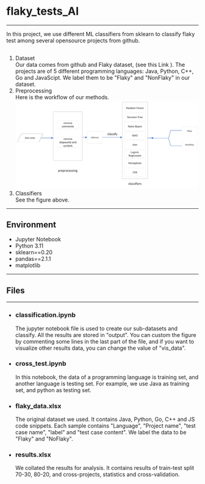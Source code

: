 # flaky_tests_AI
-----------------
 In this project, we use different ML classifiers from sklearn to classify flaky test among several opensource projects from github. 

 ##
 <ol>
   <li> Dataset </li>
   Our data comes from github and Flaky dataset, (see this Link <https://zenodo.org/record/6994692>). The projects are of 5 different programming languages: Java, Python, C++, Go and JavaScipt. We label them to be "Flaky" and "NonFlaky" in our dataset.<br>
   <li>Preprocessing</li>
   Here is the workflow of our methods.
   <img src='./utils/method flow.png'> <br>
   <li>Classifiers</li>
   See the figure above. <br>
   </ol>

-----------------------
## Environment
  <ul>
  <li>Jupyter Notebook</li>
  <li>Python 3.11</li>
  <li> sklearn==0.20 </li>
  <li>pandas==2.1.1</li>
  <li>matplotlib</li></ul>


-----------------------------------------


## Files
-----------------------------------------
<ul>

###  <li>classification.ipynb</li>

The jupyter notebook file is used to create our sub-datasets and classify. All the results are stored in "output". You can custom the figure by commenting some lines in the last part of the file, and if you want to visualize other results data, you can change the value of "vis_data". </br>

### <li>cross_test.ipynb</li>

In this notebook, the data of a programming language is training set, and another language is testing set. For example, we use Java as training set, and python as testing set. </br>

### <li>flaky_data.xlsx</li>

The original dataset we used. It contains Java, Python, Go, C++ and JS code snippets. Each sample contains "Language", "Project name", "test case name", "label" and "test case content". We label the data to be "Flaky" and "NoFlaky".</br>

### <li>results.xlsx</li>

We collated the results for analysis. It contains results of train-test split 70-30, 80-20, and cross-projects, statistics and cross-validation.</br>



